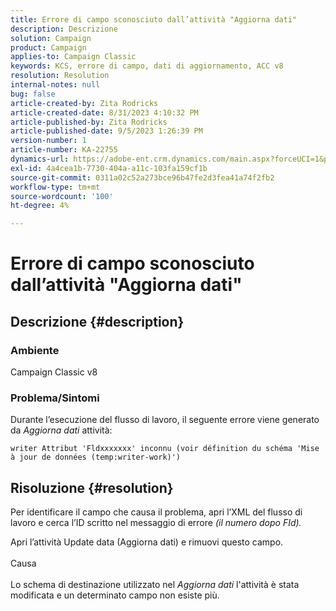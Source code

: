 ```yaml
---
title: Errore di campo sconosciuto dall’attività "Aggiorna dati"
description: Descrizione
solution: Campaign
product: Campaign
applies-to: Campaign Classic
keywords: KCS, errore di campo, dati di aggiornamento, ACC v8
resolution: Resolution
internal-notes: null
bug: false
article-created-by: Zita Rodricks
article-created-date: 8/31/2023 4:10:32 PM
article-published-by: Zita Rodricks
article-published-date: 9/5/2023 1:26:39 PM
version-number: 1
article-number: KA-22755
dynamics-url: https://adobe-ent.crm.dynamics.com/main.aspx?forceUCI=1&pagetype=entityrecord&etn=knowledgearticle&id=ce93f6e4-1848-ee11-be6d-6045bd0061cb
exl-id: 4a4cea1b-7730-404a-a11c-103fa159cf1b
source-git-commit: 0311a02c52a273bce96b47fe2d3fea41a74f2fb2
workflow-type: tm+mt
source-wordcount: '100'
ht-degree: 4%

---
```


# Errore di campo sconosciuto dall’attività &quot;Aggiorna dati&quot;

## Descrizione {#description}


### Ambiente

Campaign Classic v8

### Problema/Sintomi

Durante l’esecuzione del flusso di lavoro, il seguente errore viene generato da *Aggiorna dati* attività:

`writer Attribut 'Fldxxxxxxx' inconnu (voir définition du schéma 'Mise à jour de données (temp:writer-work)')`


## Risoluzione {#resolution}


Per identificare il campo che causa il problema, apri l’XML del flusso di lavoro e cerca l’ID scritto nel messaggio di errore *(il numero dopo FId).*

Apri l’attività Update data (Aggiorna dati) e rimuovi questo campo.
<br><br>Causa<br><br>
Lo schema di destinazione utilizzato nel *Aggiorna dati* l&#39;attività è stata modificata e un determinato campo non esiste più.
